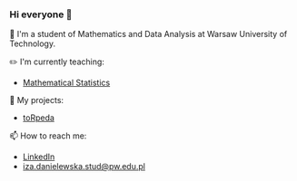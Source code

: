 ### Hi everyone 👋

:mega: I'm a student of Mathematics and Data Analysis at Warsaw University of Technology.

:pencil2: I'm currently teaching:
- [Mathematical Statistics](https://github.com/danielewskai/SM_2024L)

🔭 My projects:
- [toRpeda](https://github.com/kozaka93/toRpEDA)

📫 How to reach me:
- [LinkedIn](www.linkedin.com/in/iza-danielewska)
- iza.danielewska.stud@pw.edu.pl


<!--
**danielewskai/danielewskai** is a ✨ _special_ ✨ repository because its `README.md` (this file) appears on your GitHub profile.

Here are some ideas to get you started:

- 🔭 I’m currently working on ...
- 🌱 I’m currently learning ...
- 👯 I’m looking to collaborate on ...
- 🤔 I’m looking for help with ...
- 💬 Ask me about ...
- 📫 How to reach me: ...
- 😄 Pronouns: ...
- ⚡ Fun fact: ...
-->
